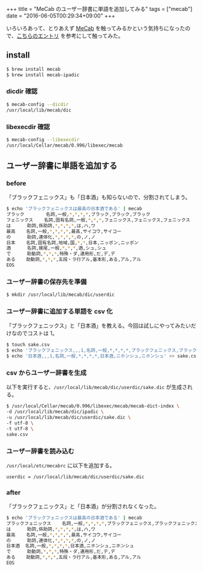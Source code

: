 +++
title = "MeCab のユーザー辞書に単語を追加してみる"
tags = ["mecab"]
date = "2016-06-05T00:29:34+09:00"
+++

いろいろあって、とりあえず [MeCab](http://taku910.github.io/mecab) を触ってみるかという気持ちになったので、[こちらのエントリ](https://blog.apar.jp/linux/2748) を参考にして触ってみた。

<!--more-->

## install

``` sh
$ brew install mecab
$ brew install mecab-ipadic
```

### dicdir 確認

``` sh
$ mecab-config --dicdir
/usr/local/lib/mecab/dic
```

### libexecdir 確認

``` sh
$ mecab-config --libexecdir
/usr/local/Cellar/mecab/0.996/libexec/mecab
```

## ユーザー辞書に単語を追加する

### before

「ブラックフェニックス」も「日本酒」も知らないので、分割されてしまう。

``` sh
$ echo 'ブラックフェニックスは最高の日本酒である' | mecab
ブラック        名詞,一般,*,*,*,*,ブラック,ブラック,ブラック
フェニックス    名詞,固有名詞,一般,*,*,*,フェニックス,フェニックス,フェニックス
は      助詞,係助詞,*,*,*,*,は,ハ,ワ
最高    名詞,一般,*,*,*,*,最高,サイコウ,サイコー
の      助詞,連体化,*,*,*,*,の,ノ,ノ
日本    名詞,固有名詞,地域,国,*,*,日本,ニッポン,ニッポン
酒      名詞,接尾,一般,*,*,*,酒,シュ,シュ
で      助動詞,*,*,*,特殊・ダ,連用形,だ,デ,デ
ある    助動詞,*,*,*,五段・ラ行アル,基本形,ある,アル,アル
EOS
```

### ユーザー辞書の保存先を準備

``` sh
$ mkdir /usr/local/lib/mecab/dic/userdic
```

### ユーザー辞書に追加する単語を csv 化

「ブラックフェニックス」と「日本酒」を教える。今回は試しにやってみたいだけなのでコストは 1。

``` sh
$ touch sake.csv
$ echo 'ブラックフェニックス,,,1,名詞,一般,*,*,*,*,ブラックフェニックス,ブラックフェニックス,ブラックフェニックス' >> sake.csv
$ echo '日本酒,,,1,名詞,一般,*,*,*,*,日本酒,ニホンシュ,ニホンシュ' >> sake.csv
```

### csv からユーザー辞書を生成

以下を実行すると、`/usr/local/lib/mecab/dic/userdic/sake.dic` が生成される。

``` sh
$ /usr/local/Cellar/mecab/0.996/libexec/mecab/mecab-dict-index \
-d /usr/local/lib/mecab/dic/ipadic \
-u /usr/local/lib/mecab/dic/userdic/sake.dic \
-f utf-8 \
-t utf-8 \
sake.csv
```

### ユーザー辞書を読み込む

`/usr/local/etc/mecabrc` に以下を追加する。

``` txt
userdic = /usr/local/lib/mecab/dic/userdic/sake.dic
```

### after

「ブラックフェニックス」と「日本酒」が分割されなくなった。

``` sh
$ echo 'ブラックフェニックスは最高の日本酒である' | mecab
ブラックフェニックス    名詞,一般,*,*,*,*,ブラックフェニックス,ブラックフェニックス,ブラックフェニックス
は      助詞,係助詞,*,*,*,*,は,ハ,ワ
最高    名詞,一般,*,*,*,*,最高,サイコウ,サイコー
の      助詞,連体化,*,*,*,*,の,ノ,ノ
日本酒  名詞,一般,*,*,*,*,日本酒,ニホンシュ,ニホンシュ
で      助動詞,*,*,*,特殊・ダ,連用形,だ,デ,デ
ある    助動詞,*,*,*,五段・ラ行アル,基本形,ある,アル,アル
EOS
```
